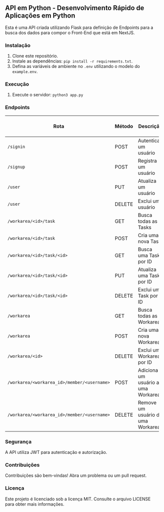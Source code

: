 ## API em Python - Desenvolvimento Rápido de Aplicações em Python

Esta é uma API criada utilizando Flask para definição de Endpoints para a busca dos dados para compor o Front-End que está em NextJS.

### Instalação

1. Clone este repositório.
2. Instale as dependências: `pip install -r requirements.txt`.
3. Defina as variáveis de ambiente no `.env` utilizando o modelo do `example.env`.

### Execução

1. Execute o servidor: `python3 app.py`

### Endpoints

| Rota                                        | Método | Descrição                          | Necessita de autorização |
| ------------------------------------------- | ------ | ---------------------------------- | ------------------------ |
| `/signin`                                   | POST   | Autentica um usuário               | ❌                       |
| `/signup`                                   | POST   | Registra um usuário                | ❌                       |
| `/user`                                     | PUT    | Atualiza um usuário                | ✅                       |
| `/user`                                     | DELETE | Exclui um usuário                  | ✅                       |
| `/workarea/<id>/task`                       | GET    | Busca todas as Tasks               | ✅                       |
| `/workarea/<id>/task`                       | POST   | Cria uma nova Task                 | ✅                       |
| `/workarea/<id>/task/<id>`                  | GET    | Busca uma Task por ID              | ✅                       |
| `/workarea/<id>/task/<id>`                  | PUT    | Atualiza uma Task por ID           | ✅                       |
| `/workarea/<id>/task/<id>`                  | DELETE | Exclui uma Task por ID             | ✅                       |
| `/workarea`                                 | GET    | Busca todas as Workareas           | ✅                       |
| `/workarea`                                 | POST   | Cria uma nova Workarea             | ✅                       |
| `/workarea/<id>`                            | DELETE | Exclui uma Workarea por ID         | ✅                       |
| `/workarea/<workarea_id>/member/<username>` | POST   | Adiciona um usuário a uma Workarea | ✅                       |
| `/workarea/<workarea_id>/member/<username>` | DELETE | Remove um usuário de uma Workarea  | ✅                       |

### Segurança

A API utiliza JWT para autenticação e autorização.

### Contribuições

Contribuições são bem-vindas! Abra um problema ou um pull request.

### Licença

Este projeto é licenciado sob a licença MIT. Consulte o arquivo LICENSE para obter mais informações.
